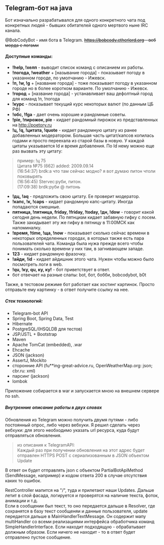 ## Telegram-бот на java

Бот изначально разрабатывался для одного конкретного чата под конкретных людей - бывших обитателей одного
мертвого ныне IRC канала.

@BobCodyBot - имя бота в Telegram.
~~https://bobcody.etherlord.org - веб морда с логами~~

#### Доступные команды:

- **!help, !хелп** - выводит список команд с описанием их работы.
- **!погода, !weather** + [называние города] - показывает погоду в указанном городе, по умолчанию - Ижевск.
- **!п, !w, !g** + [название города] - тоже показывает погоду в указанном городе но в более коротком варианте. По
  умолчанию - Ижевск.
- **!город** + [название города] - устанавливает ваш дефолтный город для команд !п, !погода
- **!курс** - показывает текущий курс некоторых валют (по данным ЦБ РФ)
- **!обс, !fga** - дает очень хорошие и рандомные советы.
- **!pie, !пирожок, pie** - кидает рандомный пирожок из представленных на http://poetory.ru
- **!ц, !q, !цитата, !quote** - кидает рандомную цитату из ранее добавленных модератором. Большая часть цитат/капсов
  копилась годами и просто переехала из старой базы в новую. У каждой цитаты указывается Id и время добавления. По Id
  нему можно еще раз вызвать эту цитату:

> пример: !ц 75  
> Цитата №75 (662) added: 2009.09.14  
(16:54:37) brdk:а что там сейчас модно? я вот думаю питон чтоли поковырять  
(16:56:45) Stervec:руби, питон.  
(17:09:38) brdk:руби @ питонь

- **!дц, !aq** - предложить свою цитату. Ее проверит модератор.
- **!капс, !к, !caps** - кидает рандомную капс-цитату. Иногда попадаются смешные.
- **пятница, !пятница, friday, !friday, !today, !дн, !dow** - говорит какой сегодня день недели. По пятнциам кидает забавную гифку с лосем. Также
  закидывает эту же гифку в пятницу в 11:00МСК как напоминалку.
- **!время, !time, !ща, !now** - показывает сколько сейчас времени в некоторых определенных городах, в которых также
  есть пара пользователей чата. Команда была нужа прежде всего чтобы понимать сколько времени у них там, в загнивающем
  западе.
- **123**  - кидает рандомную фразочку.
- **!айди, !id** - кидает айдишник этого чата. Нужен чтобы можно было посмотреть логи в web.
- **!qu, !ку, qu, ку, ку!** - бот приветствует в ответ.
- бот отвечает на разные слапы:  bot, бот, бобби, bobcodybot, b0t

Также, в тестовом режиме бот работает как хостинг картинок. Просто отправьте ему картинку - в ответ получите ссылку на нее.

##### Стек технологий:

- Telegram-bot API
- Spring Boot, Spring Data, Test
- Hibernate
- PostgreSQL/(HSQLDB для тестов)
- JSP/JSTL + Bootstrap
- Maven
- Apache TomCat (embedded), .war
- Ehcache
- JSON (jackson)
- AssertJ, Mockito
- сторонние API (fu**ing-great-advice.ru, OpenWeatherMap.org: json; cbr.ru: xml)
- парсинг (jackson)
- lombok

Приложение собирается в war и запускается мною на внешнем сервере по ssh.

##### Внутренние описание работы в двух словах

Обновления из Telegram можно получить двумя путями - либо постоянный опрос, либо через вебхуки. Я решил сделать через
вебхуки: для этого необходимо указать url ресурса, куда будут отправляться обновления.
> из описания к TelegramAPI:  
> Каждый раз при получении обновления на этот адрес будет отправлен HTTPS POST с сериализованным в JSON объектом Update

В ответ он будет отправлять json с объектом PartialBotApiMethod (SendMessage, например) и кодом ответа 200 в случае
отсутствия каких то ошибок.

RestController мапится на "/", туда и прилетают наши Updates. Дальше летит в слой фасада, логируется и проверятся на
наличие текста, фоток, анимации и т.д.  
Если в сообщении был текст, то оно передается дальше в Resolver, где сохранятся в базу текст сообщеняи и данные
пользователя, update передается дальше в MainHandlerTextMessage. Он содержит мапу multiHandler со всеми реализациями
интерфейса обработчика команд SimpleHandlerInterface. Если находит подходящую - обрабатывает должным образом. Если
ничего не находит - то в ответ будет отправлено пустое сообщение.   


 